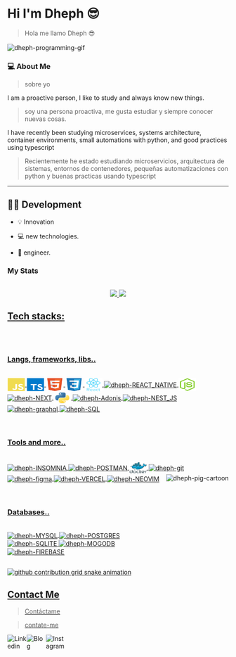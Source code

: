   # Hi I'm Dheph 😎
> Hola me llamo Dheph 😎  

  
  <img align="center" alt="dheph-programming-gif" width="50%" src="https://i.pinimg.com/originals/e4/26/70/e426702edf874b181aced1e2fa5c6cde.gif" /> 


### 💻 About Me 
> sobre yo

I am a proactive person, I like to study and always know new things.

> soy una persona proactiva, me gusta estudiar y siempre conocer nuevas cosas.

I have recently been studying microservices, systems architecture, container environments, small automations with python, and good practices using typescript

> Recientemente he estado estudiando microservicios, arquitectura de sistemas, entornos de contenedores, pequeñas automatizaciones con python y buenas practicas usando typescript



----
##  👨‍💻 Development

- 💡 Innovation

- 💻 new technologies.

- 🦾 engineer.


### My Stats

<br />

<div align="center">
  <a href="https://github.com/Dheph">
  <img height="180em" src="https://github-readme-stats.vercel.app/api?username=Dheph&show_icons=true&theme=dark&include_all_commits=true&count_private=true"/>
  <img height="180em" src="https://github-readme-stats.vercel.app/api/top-langs/?username=Dheph&layout=compact&langs_count=10&theme=dark"/>
</div>
  

## Tech stacks:


<br />
<br />
  
### Langs, frameworks, libs..
  
  <div style="display: inline_block"><br>
    
  <img align="center" alt="dheph-Js" height="30" width="40" src="https://raw.githubusercontent.com/devicons/devicon/master/icons/javascript/javascript-plain.svg" />
    
  <img align="center" alt="dheph-Ts" height="30" width="40" src="https://raw.githubusercontent.com/devicons/devicon/9c6bfdb9783cdfe1018666ed76adcfd3eab6fad6/icons/typescript/typescript-original.svg" />
    
  <img align="center" alt="dheph-HTML" height="30" width="40" src="https://raw.githubusercontent.com/devicons/devicon/master/icons/html5/html5-original.svg" />
    
  <img align="center" alt="dheph-CSS" height="30" width="40" src="https://raw.githubusercontent.com/devicons/devicon/master/icons/css3/css3-original.svg" />

  <img align="center" alt="dheph-REACT" height="30" width="40" src="https://raw.githubusercontent.com/devicons/devicon/9c6bfdb9783cdfe1018666ed76adcfd3eab6fad6/icons/react/react-original-wordmark.svg" />
    
  <img align="center" alt="dheph-REACT_NATIVE" height="30" width="50" src="https://www.pngkit.com/png/full/222-2224799_react-native-development-react-native-logo-png.png" />
    
  <img align="center" alt="dheph-NODE_JS" height="30" width="40" src="https://raw.githubusercontent.com/devicons/devicon/9c6bfdb9783cdfe1018666ed76adcfd3eab6fad6/icons/nodejs/nodejs-original.svg" />
    
  <img align="center" alt="dheph-NEXT" height="50" width="50" src="https://www.creative-tim.com/assets/frameworks/icon-nextjs-552cecd0240ba0ae7b5fbf899c1ee10cd66f8c38ea6fe77233fd37ad1cff0dca.png" />
    
 
  <img align="center" alt="dheph-Python" height="30" width="40" src="https://raw.githubusercontent.com/devicons/devicon/master/icons/python/python-original.svg" />
  
   <img align="center" alt="dheph-Adonis" height="30" width="30" src="https://encrypted-tbn0.gstatic.com/images?q=tbn:ANd9GcSDAKEbEZnHSifC9ZVfPAurPJ6UJf_D5OgL6LsJSRCmvM9L-XVOiKf4kp-nqZDfyRU6QVc&usqp=CAU" />

   <img align="center" alt="dheph-NEST_JS" height="30" width="30" src="https://seeklogo.com/images/N/nestjs-logo-09342F76C0-seeklogo.com.png" />
    
  <img align="center" alt="dheph-graphql" height="30" width="40" src="https://cdn.jsdelivr.net/gh/devicons/devicon/icons/graphql/graphql-plain.svg" />
    
  <img align="center" alt="dheph-SQL" height="40" width="35" src="https://user-images.githubusercontent.com/51960639/140797953-ee845de4-f3d4-4a27-9619-8417c9405665.png" />

</div>

  <br />
  <br />

  ### Tools and more..
  
  
  <div style="display: inline_block"><br>
    
   <img align="center" alt="dheph-INSOMNIA" height="30" width="30" src="https://cdn.icon-icons.com/icons2/1381/PNG/512/insomnia_94603.png" />
 
   <img align="center" alt="dheph-POSTMAN" height="30" width="30" src="https://cdn.iconscout.com/icon/free/png-256/postman-3521648-2945092.png" />

  <img align="center" alt="dheph-DOCKER" height="30" width="40" src="https://raw.githubusercontent.com/devicons/devicon/9c6bfdb9783cdfe1018666ed76adcfd3eab6fad6/icons/docker/docker-original-wordmark.svg" />

  <img align="center" alt="dheph-git" height="30" width="40" src="https://cdn.jsdelivr.net/gh/devicons/devicon/icons/git/git-original.svg" />
    
  <img align="center" alt="dheph-figma" height="30" width="40" src="https://cdn.jsdelivr.net/gh/devicons/devicon/icons/figma/figma-original.svg" />
    
  <img align="center" alt="dheph-VERCEL" height="30" width="30" src="https://i.pinimg.com/originals/c4/35/6c/c4356cd5454d06585e0a46066b555172.png" />
    
  <img align="center" alt="dheph-NEOVIM" height="30" width="27" src="https://upload.wikimedia.org/wikipedia/commons/thumb/3/3a/Neovim-mark.svg/1200px-Neovim-mark.svg.png" />
    
  <img align="right" alt="dheph-pig-cartoon" height="150" src="https://i.pinimg.com/564x/a9/3a/bf/a93abffe3a11f3823aada0b3c83e6d4e.jpg?width=473&height=473" data-canonical-src="https://i.pinimg.com/564x/a9/3a/bf/a93abffe3a11f3823aada0b3c83e6d4e.jpg?width=473&height=473" style="max-width: 100%;" />
</div>

   <br />
  <br />

  ### Databases..
  
  
  <div style="display: inline_block"><br>
    
   <img align="center" alt="dheph-MYSQL" height="60" width="70" src="https://marcas-logos.net/wp-content/uploads/2020/11/MySQL-logo.png" />
 
   <img align="center" alt="dheph-POSTGRES" height="40" width="50" src="https://user-images.githubusercontent.com/51960639/140797409-d90f3311-c9dc-459c-95f6-0dc0d6606373.png" />

  <img align="center" alt="dheph-SQLITE" height="50" width="70" src="https://download.logo.wine/logo/SQLite/SQLite-Logo.wine.png" />

  <img align="center" alt="dheph-MOGODB" height="40" width="20" src="https://user-images.githubusercontent.com/51960639/140797262-afd18c44-b718-4e52-b57c-e02c981277fe.png" />
    
  <img align="center" alt="dheph-FIREBASE" height="40" width="30" src="https://firebase.google.com/downloads/brand-guidelines/PNG/logo-vertical.png?hl=pt-br" />
    
  </div>

  
## 

![github contribution grid snake animation](https://raw.githubusercontent.com/Dheph/Dheph/output/github-contribution-grid-snake.svg)

  ## Contact Me

> Contáctame

> contate-me

<div>

  <a href="https://www.linkedin.com/in/dhepherson-ribeiro-90b991184">
    <img align="left" alt="Linkedin" width="44px" src="https://cdn-icons-png.flaticon.com/512/174/174857.png"/>
  </a>
  
   <a href="https://blog-dheph.vercel.app">
    <img align="left" alt="Blog" width="44px" src="https://avatars.githubusercontent.com/u/51960639?s=400&u=9d9e090e410648c4feacdc51ecfbfab6da50fb49&v=4"/>
  
  <a href="https://www.instagram.com/_dheph">
    <img align="left" alt="Instagram" width="44px" src="https://logodownload.org/wp-content/uploads/2017/04/instagram-logo-6.png"/>
  </a>
  
</div>
